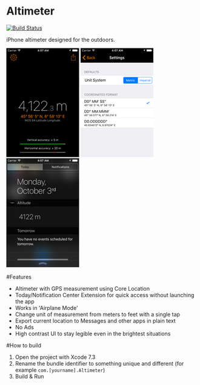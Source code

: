 Altimeter
=========
[![Build Status](https://travis-ci.org/glegrain/Altimeter.svg?branch=master)](https://travis-ci.org/glegrain/Altimeter)

iPhone altimeter designed for the outdoors.

![Screenshot](https://github.com/glegrain/Altimeter/raw/master/img/screenshot.png)
![Settings screenshot](https://github.com/glegrain/Altimeter/raw/master/img/settings.png)
![Today Extension screenshot](https://github.com/glegrain/Altimeter/raw/master/img/today.png)


#Features
 - Altimeter with GPS measurement using Core Location
 - Today/Notification Center Extension for quick access without launching the app
 - Works in 'Airplane Mode'
 - Change unit of measurement from meters to feet with a single tap
 - Export current location to Messages and other apps in plain text
 - No Ads
 - High contrast UI to stay legible even in the brightest situations



#How to build

1. Open the project with Xcode 7.3
2. Rename the bundle identifier to something unique and different (for example `com.[yourname].Altimeter`)
3. Build & Run
